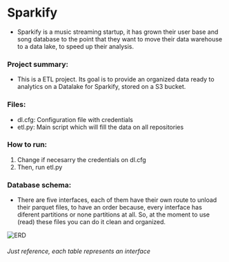 # Sparkify
* Sparkify is a music streaming startup, it has grown their user base and song database to the point that they want to move their data warehouse to a data lake, to speed up their analysis.

### Project summary: 
* This is a ETL project. Its goal is to provide an organized data ready to analytics on a Datalake for Sparkify, stored on a S3 bucket.

### Files:
* dl.cfg: Configuration file with credentials
* etl.py: Main script which will fill the data on all repositories

### How to run:
1. Change if necesarry the credentials on dl.cfg
2. Then, run etl.py

### Database schema:
* There are five interfaces, each of them have their own route to unload their parquet files, to have an order because, every interface has diferent partitions or none partitions at all. So, at the moment to use (read) these files you can do it clean and organized.

![ERD](https://udacity-reviews-uploads.s3.us-west-2.amazonaws.com/_attachments/339318/1586016120/Song_ERD.png)
###### Just reference, each table represents an interface

